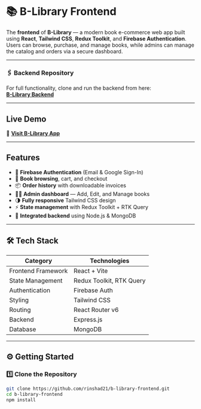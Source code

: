 # 📚 B-Library Frontend

The **frontend** of **B-Library** — a modern book e-commerce web app built using **React**, **Tailwind CSS**, **Redux Toolkit**, and **Firebase Authentication**.  
Users can browse, purchase, and manage books, while admins can manage the catalog and orders via a secure dashboard.

---

### 🖇️ Backend Repository  
For full functionality, clone and run the backend from here:  
 [**B-Library Backend**](https://github.com/rinshad21/B-library-backend)

---

##  Live Demo  
🔗 [**Visit B-Library App**](https://b-library.vercel.app/)

---

## Features  

- 🔐 **Firebase Authentication** (Email & Google Sign-In)  
- 🛒 **Book browsing**, cart, and checkout  
- 📦 **Order history** with downloadable invoices  
- 🧑‍💼 **Admin dashboard** — Add, Edit, and Manage books  
- 🌗 **Fully responsive** Tailwind CSS design  
- ⚡ **State management** with Redux Toolkit + RTK Query  
- 💾 **Integrated backend** using Node.js & MongoDB  

---

## 🛠️ Tech Stack  

| Category | Technologies |
|-----------|---------------|
| Frontend Framework | React + Vite |
| State Management | Redux Toolkit, RTK Query |
| Authentication | Firebase Auth |
| Styling | Tailwind CSS |
| Routing | React Router v6 |
| Backend | Express.js |
| Database | MongoDB |

---

## ⚙️ Getting Started  

### 1️⃣ Clone the Repository  
```bash
git clone https://github.com/rinshad21/b-library-frontend.git
cd b-library-frontend
npm install
